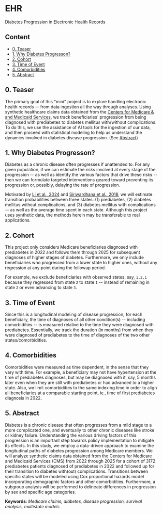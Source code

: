 # EHR
Diabetes Progression in Electronic Health Records


## Content
- [0. Teaser](#0-teaser)
- [1. Why Diabetes Progresson?](#1-why-diabetes-progresson)
- [2. Cohort](#2-cohort)
- [3. Time of Event](#3-time-of-event)
- [4. Comorbidities](#4-comorbidities)
- [5. Abstract](#5-abstract)


## 0. Teaser
The primary goal of this "mini" project is to explore handling electronic health records -- from data ingestion
all the way through analyses. Using synthetic healthcare claims data obtained from the 
[Centers for Medicare & and Medicaid Services](https://data.cms.gov/collection/synthetic-medicare-enrollment-fee-for-service-claims-and-prescription-drug-event), 
we track beneficiaries' progression from being diagnosed with prediabetes to diabetes mellitus with/without complications. 
To do this, we use the assistance of AI tools for the ingestion of our data, and then proceed with statistical 
modeling to help us understand the dynamics involved in diabetes disease progression. (See [Abstract](#5-abstract))


## 1. Why Diabetes Progresson?
Diabetes as a chronic disease often progresses if unattended to. For any given population, if we can estimate the
risks involved at every stage of the progression -- as well as identify the various factors that drive these risks --
then we can formulate targeted interventions geared toward preventing its progression or, possibly, delaying the rate 
of progression. 

Motivated by [Li et al., 2024](https://pubmed.ncbi.nlm.nih.gov/39345707/) and 
[Siriwardhana et al., 2018](https://pubmed.ncbi.nlm.nih.gov/29914451/), we will estimate transition probabilities 
between three states: (1) prediabetes, (2) diabetes mellitus without complications, and (3) diabetes mellitus with
complications -- as well as the average time spent in each state. Although this project uses synthetic data, 
the methods herein may be transferable to real applications.


## 2. Cohort
This project only considers Medicare beneficiaries diagnosed with prediabetes in 2022 and follows them through 
2025 for subsequent diagnoses of higher stages of diabetes. Furthermore, we only include beneficiaries who 
progressed from a lower state to higher ones, without any regression at any point during the followup period.

For example, we exclude beneficiaries with observed states, say, `1,2,1` because they regressed from state `2` to 
state `1` -- instead of remaining in state `2` or even advancing to state `3`. 


## 3. Time of Event
Since this is a longitudinal modeling of disease progression, for each beneficiary, the time of diagnoses of 
all other condition(s) -- including comorbidities -- is measured relative to the time they were diagnosed with 
prediabetes. Essentially, we track the duration (in months) from when they were diagnosed of prediabetes to the 
time of diagnoses of the two other states/comorbidities.


## 4. Comorbidities
Comorbidities were measured as time dependent, in the sense that they vary with time. For example,
a beneficiary may not have hypertension at the time of prediabetes diagnoses, but may be diagnosed with it,
say, 5 months later even when they are still with prediabetes or had advanced to a higher state.
Also, we limit comorbidities to the same indexing time in order to align all beneficiaries at a 
comparable starting point, ie., time of first prediabetes diagnosis in 2022.


## 5. Abstract
Diabetes is a chronic disease that often progresses from a mild stage to a more complicated one, and eventually 
to other chronic diseases like stroke or kidney failure. Understanding the various driving factors of this 
progression is an important step towards policy implementation to mitigate its effects. In this study, we employ a 
data-driven approach to examine the longitudinal paths of diabetes progression among Medicare members. We will 
analyze synthetic claims data obtained from the Centers for Medicare and Medicaid Services (CMS) from 2022 
through 2025 for a cohort of 3172 prediabetes patients diagnosed of prediabetes in 2022 and followed up for their 
transition to diabetes with(out) complications. Transitions between specific states will be modeled using 
Cox proportional hazards model incorporating demographic factors and other comorbidities. Furthermore, a subgroup 
analysis will be performed to delineate differences in progression by sex and specific age categories.

**Keywords**: *Medicare claims, diabetes, disease progression, survival analysis, multistate models*


